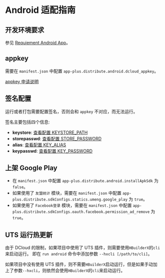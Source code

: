 # Android 适配指南

## 开发环境要求

参见 [Requiement Android App](../guide/requirement.html#android-app)。

## appkey

需要在 `manifest.json` 中配置 `app-plus.distribute.android.dcloud_appkey`。

[appkey 申请说明](https://nativesupport.dcloud.net.cn/AppDocs/usesdk/appkey.html)

## 签名配置

运行或者打包需要配置签名，否则会和 `appkey` 不对应，而无法运行。

签名主要包括四个信息:

- **keystore**: [查看配置 KEYSTORE_PATH](../config/#keystore-path)
- **storepasswd**: [查看配置 STORE_PASSWORD](../config/#store-password)
- **alias**: [查看配置 KEY_ALIAS](../config/#key-alias)
- **keypasswd**: [查看配置 KEY_PASSWORD](../config/#key-password)

## 上架 Google Play

- 在 `manifest.json` 中配置 `app-plus.distribute.android.installApkSdk` 为 `false`。
- 如果使用了 `友盟统计` 模块，需要在 `manifest.json` 中配置 `app-plus.distribute.sdkConfigs.statics.umeng.google_play` 为 `true`。
- 如果使用了 `Facebook登录` 模块，需要在 `manifest.json` 中配置 `app-plus.distribute.sdkConfigs.oauth.facebook.permission_ad_remove` 为 `true`。

## UTS 运行热更新

由于 DCloud 的限制，如果项目中使用了 UTS 插件，则需要使用`HBuilderX`的`cli`来启动运行。
即在 `run android` 命令中添加参数 `--hxcli [/path/to/cli]`。

如果项目中没有使用 UTS 插件，则不需要`HBuilderX`启动运行，但是如果手动加上了参数`--hxcli`，则依然会使用`HBuilderX`的`cli`来启动运行。
